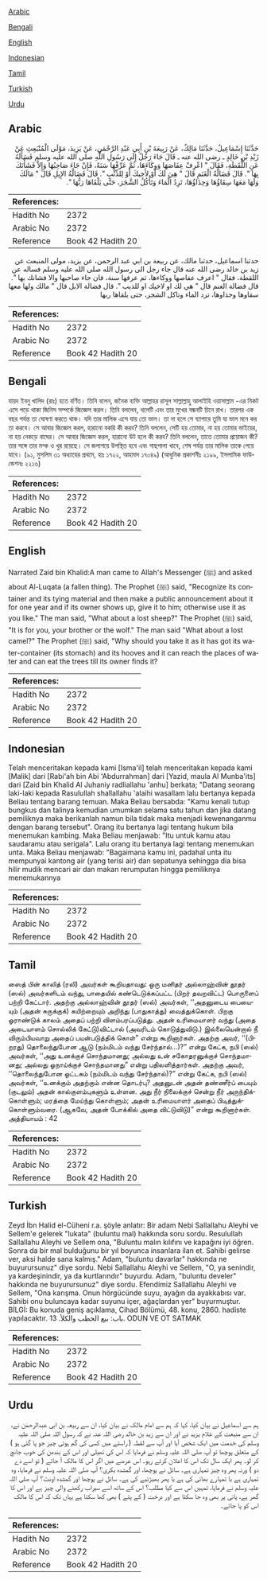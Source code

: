 [Arabic](#arabic)

[Bengali](#bengali)

[English](#english)

[Indonesian](#indonesian)

[Tamil](#tamil)

[Turkish](#turkish)

[Urdu](#urdu)

## Arabic


<div dir="rtl" lang="ar" style={{fontSize:'larger',backgroundColor:'#f8f9fa',padding:20}}>
حَدَّثَنَا إِسْمَاعِيلُ، حَدَّثَنَا مَالِكٌ، عَنْ رَبِيعَةَ بْنِ أَبِي عَبْدِ الرَّحْمَنِ، عَنْ يَزِيدَ، مَوْلَى الْمُنْبَعِثِ عَنْ زَيْدِ بْنِ خَالِدٍ ـ رضى الله عنه ـ قَالَ جَاءَ رَجُلٌ إِلَى رَسُولِ اللَّهِ صلى الله عليه وسلم فَسَأَلَهُ عَنِ اللُّقَطَةِ، فَقَالَ ‏"‏ اعْرِفْ عِفَاصَهَا وَوِكَاءَهَا، ثُمَّ عَرِّفْهَا سَنَةً، فَإِنْ جَاءَ صَاحِبُهَا وَإِلاَّ فَشَأْنَكَ بِهَا ‏"‏‏.‏ قَالَ فَضَالَّةُ الْغَنَمِ قَالَ ‏"‏ هِيَ لَكَ أَوْ لأَخِيكَ أَوْ لِلذِّئْبِ ‏"‏‏.‏ قَالَ فَضَالَّةُ الإِبِلِ قَالَ ‏"‏ مَالَكَ وَلَهَا مَعَهَا سِقَاؤُهَا وَحِذَاؤُهَا، تَرِدُ الْمَاءَ وَتَأْكُلُ الشَّجَرَ، حَتَّى يَلْقَاهَا رَبُّهَا ‏"‏‏.‏
</div>
<div style={{backgroundColor:'#f8f9fa',padding:20, marginBottom: 10}}><table> <thead> <tr> <th>References:</th> <th></th> </tr> </thead> <tbody><tr><td>Hadith No</td><td>2372</td></tr><tr><td>Arabic No</td><td>2372</td></tr><tr><td>Reference</td><td>Book 42 Hadith 20</td></tr></tbody></table></div>


<div dir="rtl" lang="ar" style={{fontSize:'larger',backgroundColor:'#f8f9fa',padding:20}}>
حدثنا اسماعيل، حدثنا مالك، عن ربيعة بن ابي عبد الرحمن، عن يزيد، مولى المنبعث عن زيد بن خالد رضى الله عنه قال جاء رجل الى رسول الله صلى الله عليه وسلم فساله عن اللقطة، فقال " اعرف عفاصها ووكاءها، ثم عرفها سنة، فان جاء صاحبها والا فشانك بها ". قال فضالة الغنم قال " هي لك او لاخيك او للذيب ". قال فضالة الابل قال " مالك ولها معها سقاوها وحذاوها، ترد الماء وتاكل الشجر، حتى يلقاها ربها
</div>
<div style={{backgroundColor:'#f8f9fa',padding:20, marginBottom: 10}}><table> <thead> <tr> <th>References:</th> <th></th> </tr> </thead> <tbody><tr><td>Hadith No</td><td>2372</td></tr><tr><td>Arabic No</td><td>2372</td></tr><tr><td>Reference</td><td>Book 42 Hadith 20</td></tr></tbody></table></div>

## Bengali


<div dir="ltr" lang="bn" style={{fontSize:'larger',backgroundColor:'#f8f9fa',padding:20}}>
যায়দ ইবনু খালিদ (রাঃ) হতে বর্ণিত। তিনি বলেন, জনৈক ব্যক্তি আল্লাহর রাসূল সাল্লাল্লাহু আলাইহি ওয়াসাল্লাম -এর নিকট এসে পড়ে থাকা জিনিস সম্পর্কে জিজ্ঞেস করল। তিনি বললেন, থলেটি এবং তার মুখের বন্ধনটি চিনে রাখ। তারপর এক বছর পর্যন্ত তা ঘোষণা করতে থাক। যদি তার মালিক এসে যায় তো ভাল। তা না হলে সে ব্যাপারে তুমি যা ভাল মনে কর তা করবে। সে আবার জিজ্ঞেস করল, হারানো বকরি কী করব? তিনি বললেন, সেটি হয় তোমার, না হয় তোমার ভাইয়ের, না হয় নেকড়ে বাঘের। সে আবার জিজ্ঞেস করল, হারানো উট হলে কী করব? তিনি বললেন, তাতে তোমার প্রয়োজন কী? তার সঙ্গে তার মশ্ক ও খুর রয়েছে। সে জলাশয়ে উপস্থিত হবে এবং গাছপালা খাবে, শেষ পর্যন্ত তার মালিক তাকে পেয়ে যাবে। (৯১, মুসলিম ৩১ অধ্যায়ের প্রথমে, হাঃ ১৭২২, আহমাদ ১৭০৪৯) (আধুনিক প্রকাশনীঃ ২১৯৯, ইসলামিক ফাউন্ডেশনঃ ২২১৬)
</div>
<div style={{backgroundColor:'#f8f9fa',padding:20, marginBottom: 10}}><table> <thead> <tr> <th>References:</th> <th></th> </tr> </thead> <tbody><tr><td>Hadith No</td><td>2372</td></tr><tr><td>Arabic No</td><td>2372</td></tr><tr><td>Reference</td><td>Book 42 Hadith 20</td></tr></tbody></table></div>

## English


<div dir="ltr" lang="en" style={{fontSize:'larger',backgroundColor:'#f8f9fa',padding:20}}>
Narrated Zaid bin Khalid:A man came to Allah's Messenger (ﷺ) and asked about Al-Luqata (a fallen thing). The Prophet (ﷺ) said, "Recognize its container and its tying material and then make a public announcement about it for one year and if its owner shows up, give it to him; otherwise use it as you like." The man said, "What about a lost sheep?" The Prophet (ﷺ) said, "It is for you, your brother or the wolf." The man said "What about a lost camel?" The Prophet (ﷺ) said, "Why should you take it as it has got its water-container (its stomach) and its hooves and it can reach the places of water and can eat the trees till its owner finds it?
</div>
<div style={{backgroundColor:'#f8f9fa',padding:20, marginBottom: 10}}><table> <thead> <tr> <th>References:</th> <th></th> </tr> </thead> <tbody><tr><td>Hadith No</td><td>2372</td></tr><tr><td>Arabic No</td><td>2372</td></tr><tr><td>Reference</td><td>Book 42 Hadith 20</td></tr></tbody></table></div>

## Indonesian


<div dir="ltr" lang="id" style={{fontSize:'larger',backgroundColor:'#f8f9fa',padding:20}}>
Telah menceritakan kepada kami [Isma'il] telah menceritakan kepada kami [Malik] dari [Rabi'ah bin Abi 'Abdurrahman] dari [Yazid, maula Al Munba'its] dari [Zaid bin Khalid Al Juhaniy radliallahu 'anhu] berkata; "Datang seorang laki-laki kepada Rasulullah shallallahu 'alaihi wasallam lalu bertanya kepada Beliau tentang barang temuan. Maka Beliau bersabda: "Kamu kenali tutup bungkus dan talinya kemudian umumkan selama satu tahun dan jika datang pemiliknya maka berikanlah namun bila tidak maka menjadi kewenanganmu dengan barang tersebut". Orang itu bertanya lagi tentang hukum bila menemukan kambing. Maka Beliau menjawab: "Itu untuk kamu atau saudaramu atau serigala". Lalu orang itu bertanya lagi tentang menemukan unta. Maka Beliau menjawab: "Bagaimana kamu ini, padahal unta itu mempunyai kantong air (yang terisi air) dan sepatunya sehingga dia bisa hilir mudik mencari air dan makan rerumputan hingga pemiliknya menemukannya
</div>
<div style={{backgroundColor:'#f8f9fa',padding:20, marginBottom: 10}}><table> <thead> <tr> <th>References:</th> <th></th> </tr> </thead> <tbody><tr><td>Hadith No</td><td>2372</td></tr><tr><td>Arabic No</td><td>2372</td></tr><tr><td>Reference</td><td>Book 42 Hadith 20</td></tr></tbody></table></div>

## Tamil


<div dir="ltr" lang="ta" style={{fontSize:'larger',backgroundColor:'#f8f9fa',padding:20}}>
ஸைத் பின் காலித் (ரலி) அவர்கள் கூறியதாவது: ஒரு மனிதர் அல்லாஹ்வின் தூதர் (ஸல்) அவர்களிடம் வந்து, பாதையில் கண்டெடுக்கப்பட்ட (பிறர் தவறவிட்ட) பொருளைப் பற்றி கேட்டார். அதற்கு அல்லாஹ்வின் தூதர் (ஸல்) அவர்கள், ‘‘அதனுடைய பையையும் (அதன் சுருக்குக்) கயிற்றையும் அறிந்து (பாதுகாத்து) வைத்துக்கொள். பிறகு ஓராண்டுக் காலம் அதைப் பற்றி விளம்பரப்படுத்து. அதன் உரிமையாளர் வந்து (அதை அடையாளம் சொல்லிக் கேட்டு)விட்டால் (அவரிடம் கொடுத்துவிடு.) இல்லையென்றால் நீ விரும்பியவாறு அதைப் பயன்படுத்திக் கொள்” என்று கூறினார்கள். அதற்கு அவர், ‘‘(பிறரது) தொலைந்துபோன ஆடு (நம்மிடம் வந்து சேர்ந்தால்...)?” என்று கேட்க, நபி (ஸல்) அவர்கள், ‘‘அது உனக்குச் சொந்தமானது; அல்லது உன் சகோதரனுக்குச் சொந்தமானது; அல்லது ஓநாய்க்குச் சொந்தமானது” என்று பதிலளித்தார்கள். அதற்கு அவர், ‘‘தொலைந்துபோன ஒட்டகம் (நம்மிடம் வந்து சேர்ந்தால்)?” என்று கேட்க, நபி (ஸல்) அவர்கள், ‘‘உனக்கும் அதற்கும் என்ன தொடர்பு? அதனுடன் அதன் தண்ணீர்ப் பையும் (குடலும்) அதன் கால்குளம்புகளும் உள்ளன. அது நீர் நிலைக்குச் சென்று நீர் அருந்திக்கொள்ளும்; மரத்தை மேய்ந்து கொள்ளும்; அதன் உரிமையாளர் அதைப் பிடித்துக்கொள்ளும்வரை. (ஆகவே, அதன் போக்கில் அதை விட்டுவிடு)” என்று கூறினார்கள். அத்தியாயம் : 42
</div>
<div style={{backgroundColor:'#f8f9fa',padding:20, marginBottom: 10}}><table> <thead> <tr> <th>References:</th> <th></th> </tr> </thead> <tbody><tr><td>Hadith No</td><td>2372</td></tr><tr><td>Arabic No</td><td>2372</td></tr><tr><td>Reference</td><td>Book 42 Hadith 20</td></tr></tbody></table></div>

## Turkish


<div dir="ltr" lang="tr" style={{fontSize:'larger',backgroundColor:'#f8f9fa',padding:20}}>
Zeyd İbn Halid el-Cüheni r.a. şöyle anlatır: Bir adam Nebi Sallallahu Aleyhi ve Sellem'e gelerek "lukata" (buluntu mal) hakkında soru sordu. Resulullah Sallallahu Aleyhi ve Sellem ona, "Buluntu malın kılıfını ve kapağını iyi öğren. Sonra da bir mal bulduğunu bir yıl boyunca insanlara ilan et. Sahibi gelirse ver, aksi halde sana kalmış." Adam, "buluntu davarlar" hakkında ne buyurursunuz" diye sordu. Nebi Sallallahu Aleyhi ve Sellem, "O, ya senindir, ya kardeşinindir, ya da kurtlarındır" buyurdu. Adam, "buluntu develer" hakkında ne buyurursunuz" diye sordu. Efendimiz Sallallahu Aleyhi ve Sellem, "Ona karışma. Onun hörgücünde suyu, ayağın da ayakkabısı var. Sahibi onu buluncaya kadar suyunu içer, ağaçlardan yer" buyurmuştur. BİLGİ: Bu konuda geniş açıklama, Cihad Bölümü, 48. konu, 2860. hadiste yapılacaktır. باب: بيع الحطب والكلأ. 13. ODUN VE OT SATMAK
</div>
<div style={{backgroundColor:'#f8f9fa',padding:20, marginBottom: 10}}><table> <thead> <tr> <th>References:</th> <th></th> </tr> </thead> <tbody><tr><td>Hadith No</td><td>2372</td></tr><tr><td>Arabic No</td><td>2372</td></tr><tr><td>Reference</td><td>Book 42 Hadith 20</td></tr></tbody></table></div>

## Urdu


<div dir="rtl" lang="ur" style={{fontSize:'larger',backgroundColor:'#f8f9fa',padding:20}}>
ہم سے اسماعیل نے بیان کیا، کہا کہ ہم سے امام مالک نے بیان کیا، ان سے ربیعہ بن ابی عبدالرحمٰن نے، ان سے منبعت کے غلام یزید نے اور ان سے زید بن خالد رضی اللہ عنہ نے کہ رسول اللہ صلی اللہ علیہ وسلم کی خدمت میں ایک شخص آیا اور آپ سے لقطہ ( راستے میں کسی کی گم ہوئی چیز جو پا گئی ہو ) کے متعلق پوچھا تو آپ صلی اللہ علیہ وسلم نے فرمایا کہ اس کی تھیلی اور اس کے بندھن کی خوب جانچ کر لو۔ پھر ایک سال تک اس کا اعلان کرتے رہو۔ اس عرصے میں اگر اس کا مالک آ جائے ( تو اسے دے دو ) ورنہ پھر وہ چیز تمہاری ہے۔ سائل نے پوچھا، اور گمشدہ بکری؟ آپ صلی اللہ علیہ وسلم نے فرمایا، وہ تمہاری ہے یا تمہارے بھائی کی ہے یا پھر بھیڑئیے کی ہے۔ سائل نے پوچھا اور گمشدہ اونٹ؟ آپ صلی اللہ علیہ وسلم نے فرمایا، تمہیں اس سے کیا مطلب؟ اس کے ساتھ اسے سیراب رکھنے والی چیز ہے اور اس کا گھر ہے، پانی پر بھی وہ جا سکتا ہے اور درخت ( کے پتے ) بھی کھا سکتا ہے یہاں تک کہ اس کا مالک اس کو پا جائے۔
</div>
<div style={{backgroundColor:'#f8f9fa',padding:20, marginBottom: 10}}><table> <thead> <tr> <th>References:</th> <th></th> </tr> </thead> <tbody><tr><td>Hadith No</td><td>2372</td></tr><tr><td>Arabic No</td><td>2372</td></tr><tr><td>Reference</td><td>Book 42 Hadith 20</td></tr></tbody></table></div>